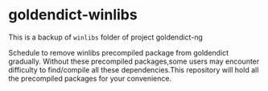 # goldendict-winlibs


This is a backup of `winlibs` folder of project goldendict-ng

Schedule to remove winlibs precompiled package from goldendict gradually. Without these precompiled packages,some users may encounter difficulty to find/compile all these dependencies.This repository will hold all the precompiled packages for your convenience.
